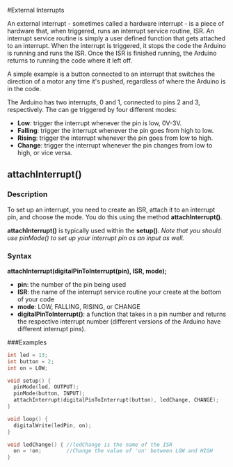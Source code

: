 #External Interrupts

An external interrupt - sometimes called a hardware interrupt - is a piece of hardware that, when triggered, runs an interrupt service routine, ISR. An interrupt service routine is simply a user defined function that gets attached to an interrupt. When the interrupt is triggered, it stops the code the Arduino is running and runs the ISR. Once the ISR is finished running, the Arduino returns to running the code where it left off.

A simple example is a button connected to an interrupt that switches the direction of a motor any time it's pushed, regardless of where the Arduino is in the code.

The Arduino has two interrupts, 0 and 1, connected to pins 2 and 3, respectively. The can ge triggered by four different modes:

* **Low**: trigger the interrupt whenever the pin is low, 0V-3V.
* **Falling**: trigger the interrupt whenever the pin goes from high to low.
* **Rising**: trigger the interrupt whenever the pin goes from low to high.
* **Change**: trigger the interrupt whenever the pin changes from low to high, or vice versa.

## attachInterrupt()

### Description

To set up an interrupt, you need to create an ISR, attach it to an interrupt pin, and choose the mode. You do this using the method **attachInterrupt()**.

**attachInterrupt()** is typically used within the **setup()**. *Note that you should use pinMode() to set up your interrupt pin as an input as well.*

### Syntax

**attachInterrupt(digitalPinToInterrupt(pin), ISR, mode);**

* **pin**: the number of the pin being used
* **ISR**: the name of the interrupt service routine your create at the bottom of your code
* **mode**: LOW, FALLING, RISING, or CHANGE
* **digitalPinToInterrupt()**: a function that takes in a pin number and returns the respective interrupt number (different versions of the Arduino have different interrupt pins).

###Examples

```c++
int led = 13;
int button = 2;
int on = LOW;

void setup() {
  pinMode(led, OUTPUT);
  pinMode(button, INPUT);
  attachInterrupt(digitalPinToInterrupt(button), ledChange, CHANGE);
}

void loop() {
  digitalWrite(ledPin, on);
}

void ledChange() { //ledChange is the name of the ISR
  on = !on; 	   //Change the value of 'on' between LOW and HIGH
}
```